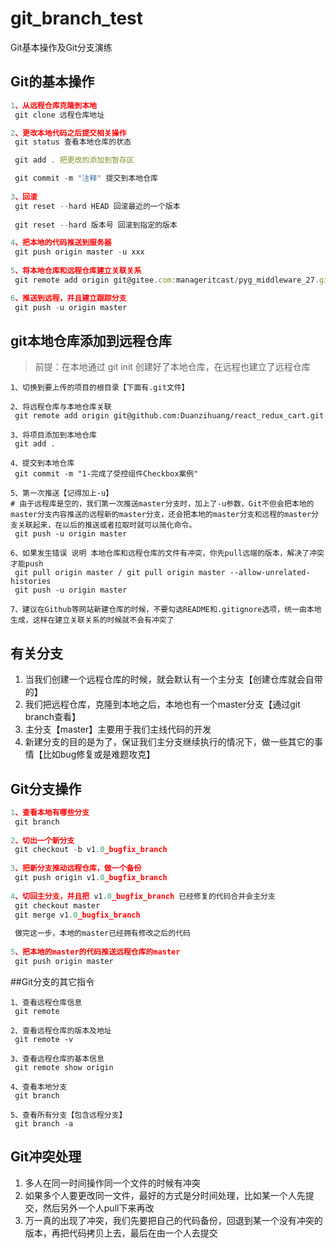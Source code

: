 # git_branch_test

Git基本操作及Git分支演练

## Git的基本操作

```javascript
1、从远程仓库克隆到本地
 git clone 远程仓库地址

2、更改本地代码之后提交相关操作
 git status 查看本地仓库的状态

 git add . 把更改的添加到暂存区

 git commit -m "注释" 提交到本地仓库
    
3、回滚
 git reset --hard HEAD 回滚最近的一个版本
    
 git reset --hard 版本号 回滚到指定的版本

4、把本地的代码推送到服务器
 git push origin master -u xxx
    
5、将本地仓库和远程仓库建立关联关系
 git remote add origin git@gitee.com:manageritcast/pyg_middleware_27.git

6、推送到远程，并且建立跟踪分支
 git push -u origin master
```

## git本地仓库添加到远程仓库

> 前提：在本地通过 git init 创建好了本地仓库，在远程也建立了远程仓库

```
1、切换到要上传的项目的根目录【下面有.git文件】

2、将远程仓库与本地仓库关联
 git remote add origin git@github.com:Duanzihuang/react_redux_cart.git

3、将项目添加到本地仓库
 git add .

4、提交到本地仓库
 git commit -m "1-完成了受控组件Checkbox案例"
	
5、第一次推送【记得加上-u】
# 由于远程库是空的，我们第一次推送master分支时，加上了-u参数，Git不但会把本地的master分支内容推送的远程新的master分支，还会把本地的master分支和远程的master分支关联起来，在以后的推送或者拉取时就可以简化命令。
 git push -u origin master
	
6、如果发生错误 说明 本地仓库和远程仓库的文件有冲突，你先pull远端的版本，解决了冲突才能push
 git pull origin master / git pull origin master --allow-unrelated-histories
 git push -u origin master
 
7、建议在Github等网站新建仓库的时候，不要勾选README和.gitignore选项，统一由本地生成，这样在建立关联关系的时候就不会有冲突了
```

## 有关分支

1. 当我们创建一个远程仓库的时候，就会默认有一个主分支【创建仓库就会自带的】
2. 我们把远程仓库，克隆到本地之后，本地也有一个master分支【通过git branch查看】
3. 主分支【master】主要用于我们主线代码的开发
4. 新建分支的目的是为了，保证我们主分支继续执行的情况下，做一些其它的事情【比如bug修复或是难题攻克】


## Git分支操作
```javascript
1、查看本地有哪些分支
 git branch
    
2、切出一个新分支
 git checkout -b v1.0_bugfix_branch
    
3、把新分支推动远程仓库，做一个备份
 git push origin v1.0_bugfix_branch
    
4、切回主分支，并且把 v1.0_bugfix_branch 已经修复的代码合并会主分支
 git checkout master
 git merge v1.0_bugfix_branch
    
 做完这一步，本地的master已经拥有修改之后的代码
    
5、把本地的master的代码推送远程仓库的master
 git push origin master
```

##Git分支的其它指令

```
1、查看远程仓库信息
 git remote
 
2、查看远程仓库的版本及地址
 git remote -v
 
3、查看远程仓库的基本信息
 git remote show origin
 
4、查看本地分支
 git branch
 
5、查看所有分支【包含远程分支】
 git branch -a
```

## Git冲突处理

1. 多人在同一时间操作同一个文件的时候有冲突
2. 如果多个人要更改同一文件，最好的方式是分时间处理，比如某一个人先提交，然后另外一个人pull下来再改
3. 万一真的出现了冲突，我们先要把自己的代码备份，回退到某一个没有冲突的版本，再把代码拷贝上去，最后在由一个人去提交